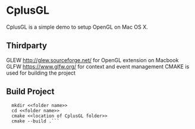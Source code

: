 # CplusGL


CplusGL is a simple demo to setup OpenGL on Mac OS X. 
 
## Thirdparty
  GLEW http://glew.sourceforge.net/ for OpenGL extension on Macbook
  GLFW https://www.glfw.org/ for context and event management
  CMAKE is used for building the project 
  
  
## Build Project 
  ```shell
    mkdir <<folder name>>
    cd <<folder name>>
    cmake <<location of CplusGL folder>>
    cmake --build .```
